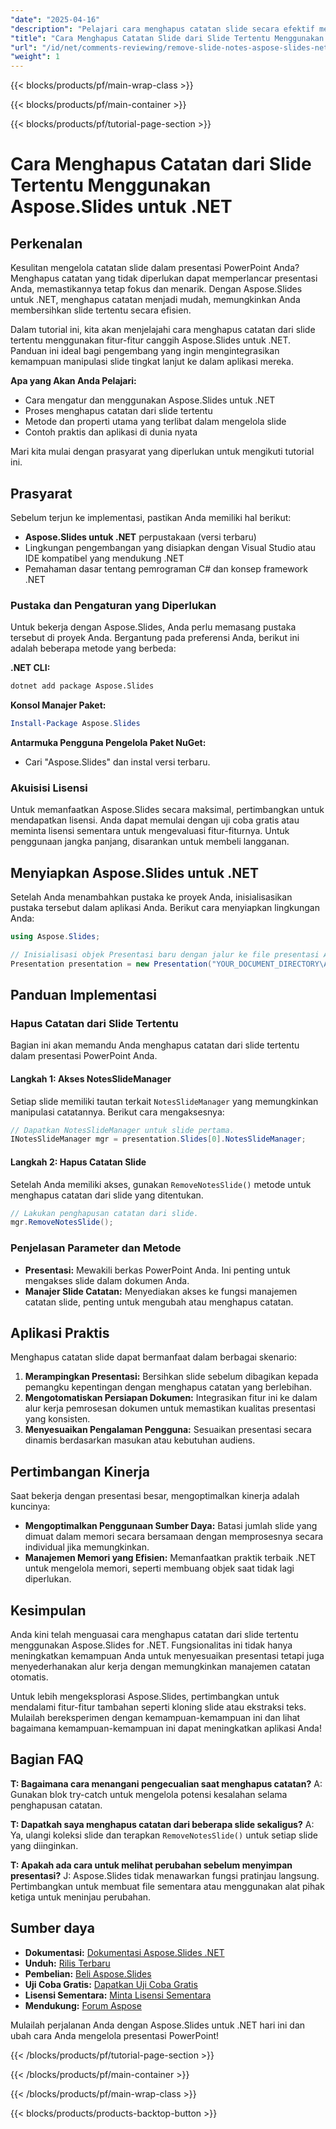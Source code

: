 ```yaml
---
"date": "2025-04-16"
"description": "Pelajari cara menghapus catatan slide secara efektif menggunakan Aspose.Slides untuk .NET dengan panduan langkah demi langkah ini, cocok untuk pengembang yang ingin menyederhanakan presentasi."
"title": "Cara Menghapus Catatan Slide dari Slide Tertentu Menggunakan Aspose.Slides untuk .NET"
"url": "/id/net/comments-reviewing/remove-slide-notes-aspose-slides-net/"
"weight": 1
---
```


{{< blocks/products/pf/main-wrap-class >}}

{{< blocks/products/pf/main-container >}}

{{< blocks/products/pf/tutorial-page-section >}}
# Cara Menghapus Catatan dari Slide Tertentu Menggunakan Aspose.Slides untuk .NET

## Perkenalan

Kesulitan mengelola catatan slide dalam presentasi PowerPoint Anda? Menghapus catatan yang tidak diperlukan dapat memperlancar presentasi Anda, memastikannya tetap fokus dan menarik. Dengan Aspose.Slides untuk .NET, menghapus catatan menjadi mudah, memungkinkan Anda membersihkan slide tertentu secara efisien.

Dalam tutorial ini, kita akan menjelajahi cara menghapus catatan dari slide tertentu menggunakan fitur-fitur canggih Aspose.Slides untuk .NET. Panduan ini ideal bagi pengembang yang ingin mengintegrasikan kemampuan manipulasi slide tingkat lanjut ke dalam aplikasi mereka.

**Apa yang Akan Anda Pelajari:**
- Cara mengatur dan menggunakan Aspose.Slides untuk .NET
- Proses menghapus catatan dari slide tertentu
- Metode dan properti utama yang terlibat dalam mengelola slide
- Contoh praktis dan aplikasi di dunia nyata

Mari kita mulai dengan prasyarat yang diperlukan untuk mengikuti tutorial ini.

## Prasyarat

Sebelum terjun ke implementasi, pastikan Anda memiliki hal berikut:

- **Aspose.Slides untuk .NET** perpustakaan (versi terbaru)
- Lingkungan pengembangan yang disiapkan dengan Visual Studio atau IDE kompatibel yang mendukung .NET
- Pemahaman dasar tentang pemrograman C# dan konsep framework .NET

### Pustaka dan Pengaturan yang Diperlukan

Untuk bekerja dengan Aspose.Slides, Anda perlu memasang pustaka tersebut di proyek Anda. Bergantung pada preferensi Anda, berikut ini adalah beberapa metode yang berbeda:

**.NET CLI:**
```bash
dotnet add package Aspose.Slides
```

**Konsol Manajer Paket:**
```powershell
Install-Package Aspose.Slides
```

**Antarmuka Pengguna Pengelola Paket NuGet:** 
- Cari "Aspose.Slides" dan instal versi terbaru.

### Akuisisi Lisensi

Untuk memanfaatkan Aspose.Slides secara maksimal, pertimbangkan untuk mendapatkan lisensi. Anda dapat memulai dengan uji coba gratis atau meminta lisensi sementara untuk mengevaluasi fitur-fiturnya. Untuk penggunaan jangka panjang, disarankan untuk membeli langganan.

## Menyiapkan Aspose.Slides untuk .NET

Setelah Anda menambahkan pustaka ke proyek Anda, inisialisasikan pustaka tersebut dalam aplikasi Anda. Berikut cara menyiapkan lingkungan Anda:

```csharp
using Aspose.Slides;

// Inisialisasi objek Presentasi baru dengan jalur ke file presentasi Anda.
Presentation presentation = new Presentation("YOUR_DOCUMENT_DIRECTORY\AccessSlides.pptx");
```

## Panduan Implementasi

### Hapus Catatan dari Slide Tertentu

Bagian ini akan memandu Anda menghapus catatan dari slide tertentu dalam presentasi PowerPoint Anda.

#### Langkah 1: Akses NotesSlideManager

Setiap slide memiliki tautan terkait `NotesSlideManager` yang memungkinkan manipulasi catatannya. Berikut cara mengaksesnya:

```csharp
// Dapatkan NotesSlideManager untuk slide pertama.
INotesSlideManager mgr = presentation.Slides[0].NotesSlideManager;
```

#### Langkah 2: Hapus Catatan Slide

Setelah Anda memiliki akses, gunakan `RemoveNotesSlide()` metode untuk menghapus catatan dari slide yang ditentukan.

```csharp
// Lakukan penghapusan catatan dari slide.
mgr.RemoveNotesSlide();
```

### Penjelasan Parameter dan Metode

- **Presentasi:** Mewakili berkas PowerPoint Anda. Ini penting untuk mengakses slide dalam dokumen Anda.
- **Manajer Slide Catatan:** Menyediakan akses ke fungsi manajemen catatan slide, penting untuk mengubah atau menghapus catatan.

## Aplikasi Praktis

Menghapus catatan slide dapat bermanfaat dalam berbagai skenario:

1. **Merampingkan Presentasi:** Bersihkan slide sebelum dibagikan kepada pemangku kepentingan dengan menghapus catatan yang berlebihan.
2. **Mengotomatiskan Persiapan Dokumen:** Integrasikan fitur ini ke dalam alur kerja pemrosesan dokumen untuk memastikan kualitas presentasi yang konsisten.
3. **Menyesuaikan Pengalaman Pengguna:** Sesuaikan presentasi secara dinamis berdasarkan masukan atau kebutuhan audiens.

## Pertimbangan Kinerja

Saat bekerja dengan presentasi besar, mengoptimalkan kinerja adalah kuncinya:

- **Mengoptimalkan Penggunaan Sumber Daya:** Batasi jumlah slide yang dimuat dalam memori secara bersamaan dengan memprosesnya secara individual jika memungkinkan.
- **Manajemen Memori yang Efisien:** Memanfaatkan praktik terbaik .NET untuk mengelola memori, seperti membuang objek saat tidak lagi diperlukan.

## Kesimpulan

Anda kini telah menguasai cara menghapus catatan dari slide tertentu menggunakan Aspose.Slides for .NET. Fungsionalitas ini tidak hanya meningkatkan kemampuan Anda untuk menyesuaikan presentasi tetapi juga menyederhanakan alur kerja dengan memungkinkan manajemen catatan otomatis.

Untuk lebih mengeksplorasi Aspose.Slides, pertimbangkan untuk mendalami fitur-fitur tambahan seperti kloning slide atau ekstraksi teks. Mulailah bereksperimen dengan kemampuan-kemampuan ini dan lihat bagaimana kemampuan-kemampuan ini dapat meningkatkan aplikasi Anda!

## Bagian FAQ

**T: Bagaimana cara menangani pengecualian saat menghapus catatan?**
A: Gunakan blok try-catch untuk mengelola potensi kesalahan selama penghapusan catatan.

**T: Dapatkah saya menghapus catatan dari beberapa slide sekaligus?**
A: Ya, ulangi koleksi slide dan terapkan `RemoveNotesSlide()` untuk setiap slide yang diinginkan.

**T: Apakah ada cara untuk melihat perubahan sebelum menyimpan presentasi?**
J: Aspose.Slides tidak menawarkan fungsi pratinjau langsung. Pertimbangkan untuk membuat file sementara atau menggunakan alat pihak ketiga untuk meninjau perubahan.

## Sumber daya

- **Dokumentasi:** [Dokumentasi Aspose.Slides .NET](https://reference.aspose.com/slides/net/)
- **Unduh:** [Rilis Terbaru](https://releases.aspose.com/slides/net/)
- **Pembelian:** [Beli Aspose.Slides](https://purchase.aspose.com/buy)
- **Uji Coba Gratis:** [Dapatkan Uji Coba Gratis](https://releases.aspose.com/slides/net/)
- **Lisensi Sementara:** [Minta Lisensi Sementara](https://purchase.aspose.com/temporary-license/)
- **Mendukung:** [Forum Aspose](https://forum.aspose.com/c/slides/11)

Mulailah perjalanan Anda dengan Aspose.Slides untuk .NET hari ini dan ubah cara Anda mengelola presentasi PowerPoint!

{{< /blocks/products/pf/tutorial-page-section >}}

{{< /blocks/products/pf/main-container >}}

{{< /blocks/products/pf/main-wrap-class >}}

{{< blocks/products/products-backtop-button >}}